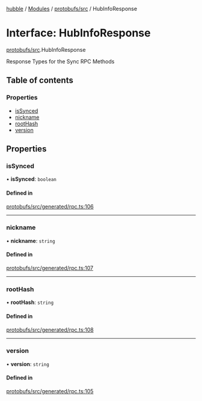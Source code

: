 [hubble](../README.md) / [Modules](../modules.md) / [protobufs/src](../modules/protobufs_src.md) / HubInfoResponse

# Interface: HubInfoResponse

[protobufs/src](../modules/protobufs_src.md).HubInfoResponse

Response Types for the Sync RPC Methods

## Table of contents

### Properties

- [isSynced](protobufs_src.HubInfoResponse.md#issynced)
- [nickname](protobufs_src.HubInfoResponse.md#nickname)
- [rootHash](protobufs_src.HubInfoResponse.md#roothash)
- [version](protobufs_src.HubInfoResponse.md#version)

## Properties

### isSynced

• **isSynced**: `boolean`

#### Defined in

[protobufs/src/generated/rpc.ts:106](https://github.com/vinliao/hubble/blob/b933e0c/packages/protobufs/src/generated/rpc.ts#L106)

___

### nickname

• **nickname**: `string`

#### Defined in

[protobufs/src/generated/rpc.ts:107](https://github.com/vinliao/hubble/blob/b933e0c/packages/protobufs/src/generated/rpc.ts#L107)

___

### rootHash

• **rootHash**: `string`

#### Defined in

[protobufs/src/generated/rpc.ts:108](https://github.com/vinliao/hubble/blob/b933e0c/packages/protobufs/src/generated/rpc.ts#L108)

___

### version

• **version**: `string`

#### Defined in

[protobufs/src/generated/rpc.ts:105](https://github.com/vinliao/hubble/blob/b933e0c/packages/protobufs/src/generated/rpc.ts#L105)
